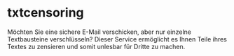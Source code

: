 # txtcensoring
Möchten Sie eine sichere E-Mail verschicken, aber nur einzelne Textbausteine verschlüsseln? Dieser Service ermöglicht es Ihnen Teile ihres Textes zu zensieren und somit unlesbar für Dritte zu machen.
